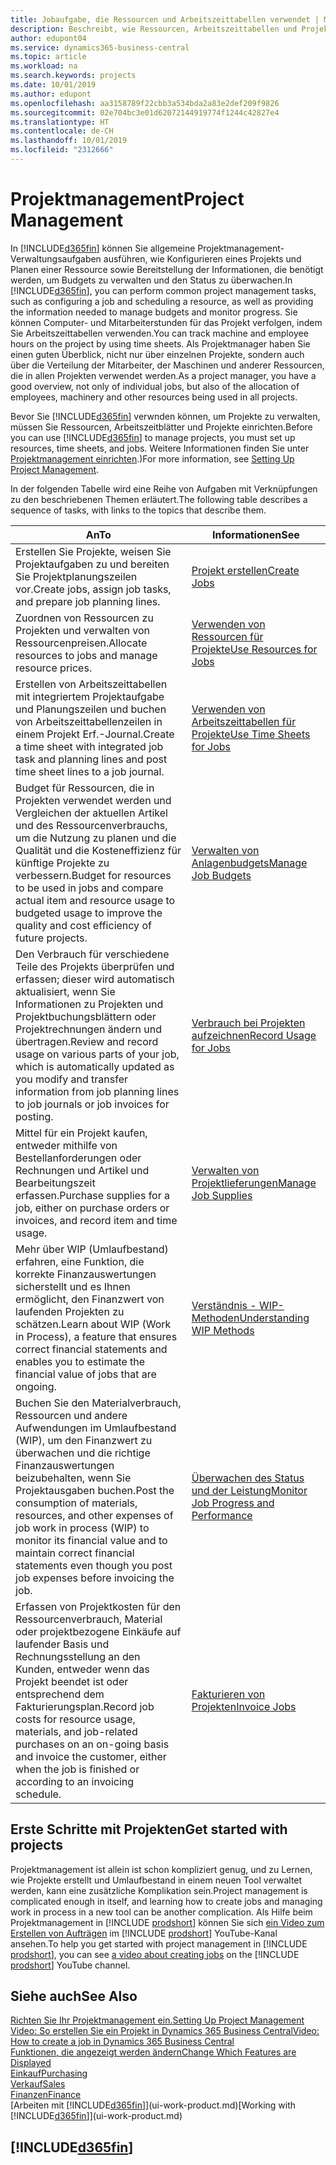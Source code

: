 ```yaml
---
title: Jobaufgabe, die Ressourcen und Arbeitszeittabellen verwendet | Microsoft Docs
description: Beschreibt, wie Ressourcen, Arbeitszeittabellen und Projekte genutzt werden, um Projekte zu verwalten.
author: edupont04
ms.service: dynamics365-business-central
ms.topic: article
ms.workload: na
ms.search.keywords: projects
ms.date: 10/01/2019
ms.author: edupont
ms.openlocfilehash: aa3158789f22cbb3a534bda2a83e2def209f9826
ms.sourcegitcommit: 02e704bc3e01d62072144919774f1244c42827e4
ms.translationtype: HT
ms.contentlocale: de-CH
ms.lasthandoff: 10/01/2019
ms.locfileid: "2312666"
---
```

# <a name="project-management"></a><span data-ttu-id="bf2d4-103">Projektmanagement</span><span class="sxs-lookup"><span data-stu-id="bf2d4-103">Project Management</span></span>
<span data-ttu-id="bf2d4-104">In [!INCLUDE[d365fin](includes/d365fin_md.md)] können Sie allgemeine Projektmanagement-Verwaltungsaufgaben ausführen, wie Konfigurieren eines Projekts und Planen einer Ressource sowie Bereitstellung der Informationen, die benötigt werden, um Budgets zu verwalten und den Status zu überwachen.</span><span class="sxs-lookup"><span data-stu-id="bf2d4-104">In [!INCLUDE[d365fin](includes/d365fin_md.md)], you can perform common project management tasks, such as configuring a job and scheduling a resource, as well as providing the information needed to manage budgets and monitor progress.</span></span> <span data-ttu-id="bf2d4-105">Sie können Computer- und Mitarbeiterstunden für das Projekt verfolgen, indem Sie Arbeitszeittabellen verwenden.</span><span class="sxs-lookup"><span data-stu-id="bf2d4-105">You can track machine and employee hours on the project by using time sheets.</span></span> <span data-ttu-id="bf2d4-106">Als Projektmanager haben Sie einen guten Überblick, nicht nur über einzelnen Projekte, sondern auch über die Verteilung der Mitarbeiter, der Maschinen und anderer Ressourcen, die in allen Projekten verwendet werden.</span><span class="sxs-lookup"><span data-stu-id="bf2d4-106">As a project manager, you have a good overview, not only of individual jobs, but also of the allocation of employees, machinery and other resources being used in all projects.</span></span>

<span data-ttu-id="bf2d4-107">Bevor Sie [!INCLUDE[d365fin](includes/d365fin_md.md)] verwnden können, um Projekte zu verwalten, müssen Sie Ressourcen, Arbeitszeitblätter und Projekte einrichten.</span><span class="sxs-lookup"><span data-stu-id="bf2d4-107">Before you can use [!INCLUDE[d365fin](includes/d365fin_md.md)] to manage projects, you must set up resources, time sheets, and jobs.</span></span> <span data-ttu-id="bf2d4-108">Weitere Informationen finden Sie unter [Projektmanagement einrichten](projects-setup-projects.md).)</span><span class="sxs-lookup"><span data-stu-id="bf2d4-108">For more information, see [Setting Up Project Management](projects-setup-projects.md).</span></span>  

<span data-ttu-id="bf2d4-109">In der folgenden Tabelle wird eine Reihe von Aufgaben mit Verknüpfungen zu den beschriebenen Themen erläutert.</span><span class="sxs-lookup"><span data-stu-id="bf2d4-109">The following table describes a sequence of tasks, with links to the topics that describe them.</span></span>

| <span data-ttu-id="bf2d4-110">An</span><span class="sxs-lookup"><span data-stu-id="bf2d4-110">To</span></span> | <span data-ttu-id="bf2d4-111">Informationen</span><span class="sxs-lookup"><span data-stu-id="bf2d4-111">See</span></span> |
| --- | --- |
| <span data-ttu-id="bf2d4-112">Erstellen Sie Projekte, weisen Sie Projektaufgaben zu und bereiten Sie Projektplanungszeilen vor.</span><span class="sxs-lookup"><span data-stu-id="bf2d4-112">Create jobs, assign job tasks, and prepare job planning lines.</span></span> |[<span data-ttu-id="bf2d4-113">Projekt erstellen</span><span class="sxs-lookup"><span data-stu-id="bf2d4-113">Create Jobs</span></span>](projects-how-create-jobs.md) |
| <span data-ttu-id="bf2d4-114">Zuordnen von Ressourcen zu Projekten und verwalten von Ressourcenpreisen.</span><span class="sxs-lookup"><span data-stu-id="bf2d4-114">Allocate resources to jobs and manage resource prices.</span></span> |[<span data-ttu-id="bf2d4-115">Verwenden von Ressourcen für Projekte</span><span class="sxs-lookup"><span data-stu-id="bf2d4-115">Use Resources for Jobs</span></span>](projects-how-use-resources.md) |
| <span data-ttu-id="bf2d4-116">Erstellen von Arbeitszeittabellen mit integriertem Projektaufgabe und Planungszeilen und buchen von Arbeitszeittabellenzeilen in einem Projekt Erf.-Journal.</span><span class="sxs-lookup"><span data-stu-id="bf2d4-116">Create a time sheet with integrated job task and planning lines and post time sheet lines to a job journal.</span></span> |[<span data-ttu-id="bf2d4-117">Verwenden von Arbeitszeittabellen für Projekte</span><span class="sxs-lookup"><span data-stu-id="bf2d4-117">Use Time Sheets for Jobs</span></span>](projects-how-use-time-sheets.md) |
| <span data-ttu-id="bf2d4-118">Budget für Ressourcen, die in Projekten verwendet werden und Vergleichen der aktuellen Artikel und des Ressourcenverbrauchs, um die Nutzung zu planen und die Qualität und die Kosteneffizienz für künftige Projekte zu verbessern.</span><span class="sxs-lookup"><span data-stu-id="bf2d4-118">Budget for resources to be used in jobs and compare actual item and resource usage to budgeted usage to improve the quality and cost efficiency of future projects.</span></span> |[<span data-ttu-id="bf2d4-119">Verwalten von Anlagenbudgets</span><span class="sxs-lookup"><span data-stu-id="bf2d4-119">Manage Job Budgets</span></span>](projects-how-manage-budgets.md) |
| <span data-ttu-id="bf2d4-120">Den Verbrauch für verschiedene Teile des Projekts überprüfen und erfassen; dieser wird automatisch aktualisiert, wenn Sie Informationen zu Projekten und Projektbuchungsblättern oder Projektrechnungen ändern und übertragen.</span><span class="sxs-lookup"><span data-stu-id="bf2d4-120">Review and record usage on various parts of your job, which is automatically updated as you modify and transfer information from job planning lines to job journals or job invoices for posting.</span></span> |[<span data-ttu-id="bf2d4-121">Verbrauch bei Projekten aufzeichnen</span><span class="sxs-lookup"><span data-stu-id="bf2d4-121">Record Usage for Jobs</span></span>](projects-how-record-job-usage.md) |
| <span data-ttu-id="bf2d4-122">Mittel für ein Projekt kaufen, entweder mithilfe von Bestellanforderungen oder Rechnungen und Artikel und Bearbeitungszeit erfassen.</span><span class="sxs-lookup"><span data-stu-id="bf2d4-122">Purchase supplies for a job, either on purchase orders or invoices, and record item and time usage.</span></span> |[<span data-ttu-id="bf2d4-123">Verwalten von Projektlieferungen</span><span class="sxs-lookup"><span data-stu-id="bf2d4-123">Manage Job Supplies</span></span>](projects-how-manage-project-supplies.md) |
| <span data-ttu-id="bf2d4-124">Mehr über WIP (Umlaufbestand) erfahren, eine Funktion, die korrekte Finanzauswertungen sicherstellt und es Ihnen ermöglicht, den Finanzwert von laufenden Projekten zu schätzen.</span><span class="sxs-lookup"><span data-stu-id="bf2d4-124">Learn about WIP (Work in Process), a feature that ensures correct financial statements and enables you to estimate the financial value of jobs that are ongoing.</span></span> |[<span data-ttu-id="bf2d4-125">Verständnis - WIP-Methoden</span><span class="sxs-lookup"><span data-stu-id="bf2d4-125">Understanding WIP Methods</span></span>](projects-understanding-wip.md) |
| <span data-ttu-id="bf2d4-126">Buchen Sie den Materialverbrauch, Ressourcen und andere Aufwendungen im Umlaufbestand (WIP), um den Finanzwert zu überwachen und die richtige Finanzauswertungen beizubehalten, wenn Sie Projektausgaben buchen.</span><span class="sxs-lookup"><span data-stu-id="bf2d4-126">Post the consumption of materials, resources, and other expenses of job work in process (WIP) to monitor its financial value and to maintain correct financial statements even though you post job expenses before invoicing the job.</span></span> |[<span data-ttu-id="bf2d4-127">Überwachen des Status und der Leistung</span><span class="sxs-lookup"><span data-stu-id="bf2d4-127">Monitor Job Progress and Performance</span></span>](projects-how-monitor-progress-performance.md) |
| <span data-ttu-id="bf2d4-128">Erfassen von Projektkosten für den Ressourcenverbrauch, Material oder projektbezogene Einkäufe auf laufender Basis und Rechnungsstellung an den Kunden, entweder wenn das Projekt beendet ist oder entsprechend dem Fakturierungsplan.</span><span class="sxs-lookup"><span data-stu-id="bf2d4-128">Record job costs for resource usage, materials, and job-related purchases on an on-going basis and invoice the customer, either when the job is finished or according to an invoicing schedule.</span></span> |[<span data-ttu-id="bf2d4-129">Fakturieren von Projekten</span><span class="sxs-lookup"><span data-stu-id="bf2d4-129">Invoice Jobs</span></span>](projects-how-invoice-jobs.md) |

## <a name="get-started-with-projects"></a><span data-ttu-id="bf2d4-130">Erste Schritte mit Projekten</span><span class="sxs-lookup"><span data-stu-id="bf2d4-130">Get started with projects</span></span>

<span data-ttu-id="bf2d4-131">Projektmanagement ist allein ist schon kompliziert genug, und zu Lernen, wie Projekte erstellt und Umlaufbestand in einem neuen Tool verwaltet werden, kann eine zusätzliche Komplikation sein.</span><span class="sxs-lookup"><span data-stu-id="bf2d4-131">Project management is complicated enough in itself, and learning how to create jobs and managing work in process in a new tool can be another complication.</span></span> <span data-ttu-id="bf2d4-132">Als Hilfe beim Projektmanagement in [!INCLUDE [prodshort](includes/prodshort.md)] können Sie sich [ein Video zum Erstellen von Aufträgen](https://www.youtube.com/watch?v=VqaPWr7BWmw) im [!INCLUDE [prodshort](includes/prodshort.md)] YouTube-Kanal ansehen.</span><span class="sxs-lookup"><span data-stu-id="bf2d4-132">To help you get started with project management in [!INCLUDE [prodshort](includes/prodshort.md)], you can see [a video about creating jobs](https://www.youtube.com/watch?v=VqaPWr7BWmw) on the [!INCLUDE [prodshort](includes/prodshort.md)] YouTube channel.</span></span>  

## <a name="see-also"></a><span data-ttu-id="bf2d4-133">Siehe auch</span><span class="sxs-lookup"><span data-stu-id="bf2d4-133">See Also</span></span>

[<span data-ttu-id="bf2d4-134">Richten Sie Ihr Projektmanagement ein.</span><span class="sxs-lookup"><span data-stu-id="bf2d4-134">Setting Up Project Management</span></span>](projects-setup-projects.md)  
[<span data-ttu-id="bf2d4-135">Video: So erstellen Sie ein Projekt in Dynamics 365 Business Central</span><span class="sxs-lookup"><span data-stu-id="bf2d4-135">Video: How to create a job in Dynamics 365 Business Central</span></span>](https://www.youtube.com/watch?v=VqaPWr7BWmw)  
[<span data-ttu-id="bf2d4-136">Funktionen, die angezeigt werden ändern</span><span class="sxs-lookup"><span data-stu-id="bf2d4-136">Change Which Features are Displayed</span></span>](ui-experiences.md)  
[<span data-ttu-id="bf2d4-137">Einkauf</span><span class="sxs-lookup"><span data-stu-id="bf2d4-137">Purchasing</span></span>](purchasing-manage-purchasing.md)  
[<span data-ttu-id="bf2d4-138">Verkauf</span><span class="sxs-lookup"><span data-stu-id="bf2d4-138">Sales</span></span>](sales-manage-sales.md)  
[<span data-ttu-id="bf2d4-139">Finanzen</span><span class="sxs-lookup"><span data-stu-id="bf2d4-139">Finance</span></span>](finance.md)  
<span data-ttu-id="bf2d4-140">[Arbeiten mit [!INCLUDE[d365fin](includes/d365fin_md.md)]](ui-work-product.md)</span><span class="sxs-lookup"><span data-stu-id="bf2d4-140">[Working with [!INCLUDE[d365fin](includes/d365fin_md.md)]](ui-work-product.md)</span></span>  

## [!INCLUDE[d365fin](includes/free_trial_md.md)]  
